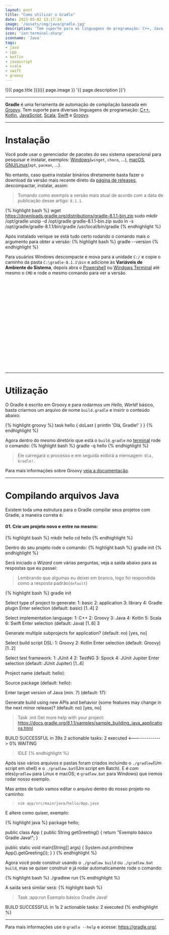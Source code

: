 ```yaml
---
layout: post
title: "Como utilizar o Gradle"
date: 2023-05-02 13:17:14
image: '/assets/img/java/gradle.jpg'
description: 'Tem suporte para as linguagens de programação: C++, Java, Kotlin, JavaScript, Scala, Swift e Groovy.'
icon: 'ion:terminal-sharp'
iconname: 'Java'
tags:
- java
- cpp
- kotlin
- javascript
- scala
- swift
- groovy
---
```


![{{ page.title }}]({{ page.image }} '{{ page.description }}')

---

**Gradle** é uma ferramenta de automação de compilação baseada em [Groovy](https://groovy-lang.org/). Tem suporte para diversas linguagens de programação: [C++](https://terminalroot.com.br/tags#cpp), [Kotlin](https://terminalroot.com.br/tags#kotlin), [JavaScript](https://terminalroot.com.br/tags#javascript), [Scala](https://terminalroot.com.br/tags#scala), [Swift](https://terminalroot.com.br/tags#swift) e [Groovy](https://terminalroot.com.br/tags#groovy).

---

# Instalação
Você pode usar o gerenciador de pacotes do seu sistema operacional para pesquisar e instalar, exemplos: [Windows](https://terminalroot.com.br/tags#windows)(`winget`, `choco`, ...), [macOS](`brew`), [GNU/Linux](https://terminalroot.com.br/tags#gnu)(`apt`, `pacman`, ...).

No entanto, caso queira instalar binários diretamente basta fazer o download da versão mais recente direto da [página de releases](https://gradle.org/releases/), descompactar, instalar, assim:
> Tomando como exemplo a versão mais atual de acordo com a data de publicação desse artigo: `8.1.1`.

{% highlight bash %}
wget https://downloads.gradle.org/distributions/gradle-8.1.1-bin.zip
sudo mkdir /opt/gradle
unzip -d /opt/gradle gradle-8.1.1-bin.zip
sudo ln -s /opt/gradle/gradle-8.1.1/bin/gradle /usr/local/bin/gradle
{% endhighlight %}

Após instalado verique se está tudo certo rodando o comando mais o argumento para obter a versão:
{% highlight bash %}
gradle --version
{% endhighlight %}

Para usuários Windows descompacte e mova para a unidade `C:/` e copie o caminho da pasta `C:\gradle-8.1.1\bin` e adicione às **Variáveis de Ambiente do Sistema**, depois abra o [Powershell](https://terminalroot.com.br/tags#powershell) ou [Windows Terminal]() até mesmo o `CMD` e rode o mesmo comando para ver a versão. 


<!-- SQUARE - GAMES ROOT -->
<script async src="//pagead2.googlesyndication.com/pagead/js/adsbygoogle.js"></script>
<ins class="adsbygoogle"
style="display:inline-block;width:336px;height:280px"
data-ad-client="ca-pub-2838251107855362"
data-ad-slot="5351066970"></ins>
<script>
(adsbygoogle = window.adsbygoogle || []).push({});
</script>

---

# Utilização
O Gradle é escrito em Groovy e para rodarmos um *Hello, World!* básico, basta criarmos um arquivo de nome `build.gradle` e insirir o conteúdo abaixo:

{% highlight groovy %}
task hello {
  doLast {
   println 'Olá, Gradle!'
  }
}
{% endhighlight %}

Agora dentro do mesmo diretório que está o `build.gradle` no [terminal](https://terminalroot.com.br/tags#terminal) rode o comando:
{% highlight bash %}
gradle -q hello
{% endhighlight %}
> Ele carregará o processo e em seguida exibirá a mensagem: `Olá, Gradle!`.

Para mais informações sobre Groovy [veja a documentação](https://groovy-lang.org/).

---

# Compilando arquivos Java
Existem toda uma estrutura para o Gradle compilar seus projetos com Gradle, a maneira correta é:

#### 01. Crie um projeto novo e entre no mesmo:
{% highlight bash %}
mkdir hello
cd hello
{% endhighlight %}

Dentro do seu projeto rode o comando:
{% highlight bash %}
gradle init
{% endhighlight %}

Será iniciado o *Wizard* com várias perguntas, veja a saída abaixo para as respostas que eu passei: 
> Lembrando que algumas eu deixei em branco, logo foi respondida como a resposta padrão(`default`)

{% highlight bash %}
gradle init

Select type of project to generate:
  1: basic
  2: application
  3: library
  4: Gradle plugin
Enter selection (default: basic) [1..4] 2

Select implementation language:
  1: C++
  2: Groovy
  3: Java
  4: Kotlin
  5: Scala
  6: Swift
Enter selection (default: Java) [1..6] 3

Generate multiple subprojects for application? (default: no) [yes, no] 

Select build script DSL:
  1: Groovy
  2: Kotlin
Enter selection (default: Groovy) [1..2] 

Select test framework:
  1: JUnit 4
  2: TestNG
  3: Spock
  4: JUnit Jupiter
Enter selection (default: JUnit Jupiter) [1..4] 

Project name (default: hello): 

Source package (default: hello): 

Enter target version of Java (min. 7) (default: 17): 

Generate build using new APIs and behavior (some features may change in the next minor release)? (default: no) [yes, no] 


> Task :init
Get more help with your project: https://docs.gradle.org/8.1.1/samples/sample_building_java_applications.html

BUILD SUCCESSFUL in 39s
2 actionable tasks: 2 executed
<-------------> 0% WAITING
> IDLE
{% endhighlight %}

Após isso vários arquivos e pastas foram criados incluindo o `./gradlew`(Um script em shell) e o `./gradlew.bat`(Um script em Batch). E é com eles(`gradlew` para Linux e macOS; e `gradlew.bat` para Windows) que iremos rodar nosso exemplo.

Mas antes de tudo vamos editar o arquivo dentro do nosso projeto no caminho:
> `vim app/src/main/java/hello/App.java`

E altere como quiser, exemplo:

{% highlight java %}
package hello;

public class App {
  public String getGreeting() {
    return "Exemplo básico Gradle Java!";
  }

  public static void main(String[] args) {
    System.out.println(new App().getGreeting());
  }
}
{% endhighlight %}

Agora você pode construir usando o `./gradlew build` ou `./gradlew.bat build`, mas se quiser construir e já rodar automaticamente rode o comando:

{% highlight bash %}
./gradlew run
{% endhighlight %}

A saída será similar será:
{% highlight bash %}
> Task :app:run
Exemplo básico Gradle Java!

BUILD SUCCESSFUL in 1s
2 actionable tasks: 2 executed
{% endhighlight %}

---

Para mais informações use o `gradle --help` e acesse: <https://gradle.org/>.



